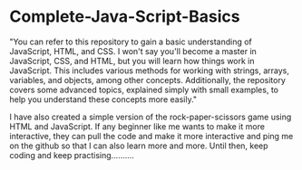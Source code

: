 # Complete-Java-Script-Basics

"You can refer to this repository to gain a basic understanding of JavaScript, HTML, and CSS.
I won't say you'll become a master in JavaScript, CSS, and HTML, but you will learn how things work in JavaScript.
This includes various methods for working with strings, arrays, variables, and objects, among other concepts.
Additionally, the repository covers some advanced topics, explained simply with small examples,
to help you understand these concepts more easily."

I have also created a simple version of the rock-paper-scissors game using HTML and JavaScript. If any beginner like me wants to make it more interactive, they can pull the code and make it more interactive and ping me on the github so that I can also learn more and more.
Until then, keep coding and keep practising..........
